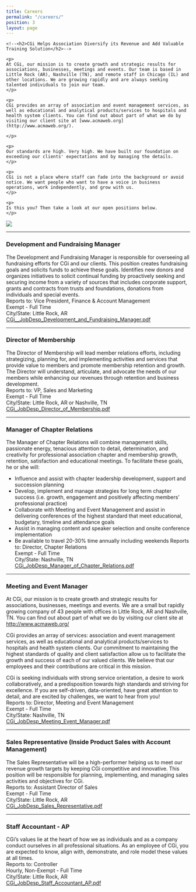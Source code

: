 ```yaml
---
title: Careers
permalink: "/careers/"
position: 3
layout: page
---
```




<div class="row mb-5 pb-4">

  <div class="col-md-6">

    <!--<h2>CGi Helps Association Diversify its Revenue and Add Valuable Training Solution</h2>-->

    <p>
	At CGi, our mission is to create growth and strategic results for associations, businesses, meetings and events. Our team is based in Little Rock (AR), Nashville (TN), and remote staff in Chicago (IL) and other locations. We are growing rapidly and are always seeking talented individuals to join our team.
    </p>

    <p>
	CGi provides an array of association and event management services, as well as educational and analytical products/services to hospitals and health system clients. You can find out about part of what we do by visiting our client site at [www.acmaweb.org](http://www.acmaweb.org/).

    </p>

    <p>
    Our standards are high. Very high. We have built our foundation on exceeding our clients' expectations and by managing the details. 
    </p>

    <p>
    CGi is not a place where staff can fade into the background or avoid notice. We want people who want to have a voice in business operations, work independently, and grow with us. 
    </p>

    <p>
    Is this you? Then take a look at our open positions below.
    </p>

  </div>

  <div class="col-md-6">
    <img src="/uploads/Highland%20Ridge%20II.jpg">
  </div>

</div>

<hr>

### Development and Fundraising Manager
The Development and Fundraising Manager is responsible for overseeing all fundraising efforts for CGi
and our clients. This position creates fundraising goals and solicits funds to achieve these goals.
Identifies new donors and organizes initiatives to solicit continual funding by proactively seeking and securing income from a variety of sources that includes corporate support, grants and contracts from trusts and foundations, donations from individuals and special events.<br />
Reports to: Vice President, Finance & Account Management<br />
Exempt - Full Time<br />
City/State: Little Rock, AR<br />
[CGi__JobDesp_Development_and_Fundraising_Manager.pdf](/uploads/CGi_JobDesp_Development_and_Fundraising_Manager.pdf)


<!--
### Director of Marketing and Communications
The Director of Marketing and Communications will further the mission of CGi and our clients by providing the strategic leadership, direction, and management for marketing, communications, and public relations. The Director ensures strategies are created and successfully implemented to build annual revenue as well as maintain our relationships, brand, events, and communications.<br />
Reports to: VP, Sales and Marketing<br />
Exempt - Full Time<br />
City/State: Little Rock, AR or Nashville, TN<br />
[CGi_JobDesp_Director_of_Marketing_Communications.pdf](/uploads/CGi_JobDesp_Director_of_Marketing_Communications.pdf)
-->

<hr>

### Director of Membership
The Director of Membership will lead member relations efforts, including
strategizing, planning for, and implementing activities and services that provide
value to members and promote membership retention and growth. The Director
will understand, articulate, and advocate the needs of our members while
enhancing our revenues through retention and business development.<br />
Reports to: VP, Sales and Marketing<br />
Exempt - Full Time<br />
City/State: Little Rock, AR or Nashville, TN<br />
[CGi_JobDesp_Director_of_Membership.pdf](/uploads/CGi_JobDesp_Director_of_Membership.pdf)

<hr>

### Manager of Chapter Relations
The Manager of Chapter Relations will combine management skills, passionate energy, tenacious attention to detail, determination, and creativity for professional association chapter and membership growth, retention, satisfaction and educational meetings. To facilitate these goals, he or she will:
* Influence and assist with chapter leadership development, support and succession planning
* Develop, implement and manage strategies for long term chapter success (i.e. growth, engagement and positively affecting members’ professional practice)
* Collaborate with Meeting and Event Management and assist in delivering conferences of the highest standard that meet educational, budgetary, timeline and attendance goals
* Assist in managing content and speaker selection and onsite conference implementation
* Be available to travel 20-30% time annually including weekends
Reports to: Director, Chapter Relations<br />
Exempt - Full Time<br />
City/State: Nashville, TN<br />
[CGi_JobDesp_Manager_of_Chapter_Relations.pdf](/uploads/CGi_JobDesp_Manager_of_Chapter_Relations.pdf)

<hr>

### Meeting and Event Manager
At CGi, our mission is to create growth and strategic results for associations, businesses, meetings and events. We are a small but rapidly growing company of 43 people with offices in Little Rock, AR and Nashville, TN. You can find out about part of what we do by visiting our client site at http://www.acmaweb.org/

CGi provides an array of services: association and event management services, as well as educational and analytical products/services to hospitals and health system clients. Our commitment to maintaining the highest standards of quality and client satisfaction allow us to facilitate the growth and success of each of our valued clients. We believe that our employees and their contributions are critical in this mission.

CGi is seeking individuals with strong service orientation, a desire to work collaboratively, and a predisposition towards high standards and striving for excellence. If you are self-driven, data-oriented, have great attention to detail, and are excited by challenges, we want to hear from you!<br />
Reports to: Director, Meeting and Event Management<br />
Exempt - Full Time<br />
City/State: Nashville, TN<br />
[CGi_JobDesp_Meeting_Event_Manager.pdf](/uploads/CGi_JobDesp_Meeting_Event_Manager.pdf)

<!--
### Project Manager - Special Projects
The Project Manager is responsible for the brainstorming, design and execution of new projects as part of the executive leadership agenda. This position will handle a broad and diverse range of responsibilities and assignments, both internally and externally, related to product development, client service delivery and internal performance improvement. Specifically, the Project Manager will be responsible for ensuring smooth cross-department collaboration and will also lead special projects. This position interacts with the Director, Senior Project Manager, Vice President and executive leadership team on strategic planning and business growth initiatives. Accountabilities include revenue/net income goals, rollout deadlines and client satisfaction with joint accountability for companywide leadership goals.<br />
Reports to: Director, Product Development and Performance Improvement<br />
Exempt - Full Time<br />
City/State: Nashville, TN or Little Rock, AR<br />
[CGi_JobDesp_Project_Manager_Special_Projects.pdf](/uploads/CGi_JobDesp_Project_Manager_Special_Projects.pdf)
-->

<hr>

### Sales Representative (Inside Product Sales with Account Management)
The Sales Representative will be a high-performer helping us to meet our revenue growth
targets by keeping CGi competitive and innovative. This position will be responsible for
planning, implementing, and managing sales activities and objectives for CGi.<br />
Reports to: Assistant Director of Sales<br />
Exempt - Full Time<br />
City/State: Little Rock, AR<br />
[CGi_JobDesp_Sales_Representative.pdf](/uploads/CGi_JobDesp_Sales_Representative.pdf)

<hr>

### Staff Accountant - AP
CGi’s values lie at the heart of how we as individuals and as a company conduct ourselves in all professional situations. As an employee of CGi, you are expected to know, align with, demonstrate, and role model these values at all times.<br />
Reports to: Controller<br />
Hourly, Non-Exempt - Full Time<br />
City/State: Little Rock, AR<br />
[CGi_JobDesp_Staff_Accountant_AP.pdf](/uploads/CGi_JobDesp_Staff_Accountant_AP.pdf)
